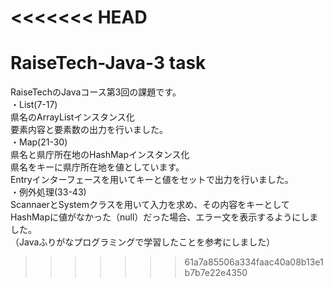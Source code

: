 <<<<<<< HEAD
=======
# RaiseTech-Java-3 task
RaiseTechのJavaコース第3回の課題です。<br>
・List(7-17)<br>
県名のArrayListインスタンス化<br>
要素内容と要素数の出力を行いました。<br>
・Map(21-30)<br>
県名と県庁所在地のHashMapインスタンス化<br>
県名をキーに県庁所在地を値としています。<br>
Entryインターフェースを用いてキーと値をセットで出力を行いました。<br>
・例外処理(33-43)<br>
ScannaerとSystemクラスを用いて入力を求め、その内容をキーとしてHashMapに値がなかった（null）だった場合、エラー文を表示するようにしました。<br>
（Javaふりがなプログラミングで学習したことを参考にしました）
>>>>>>> 61a7a85506a334faac40a08b13e1b7b7e22e4350
